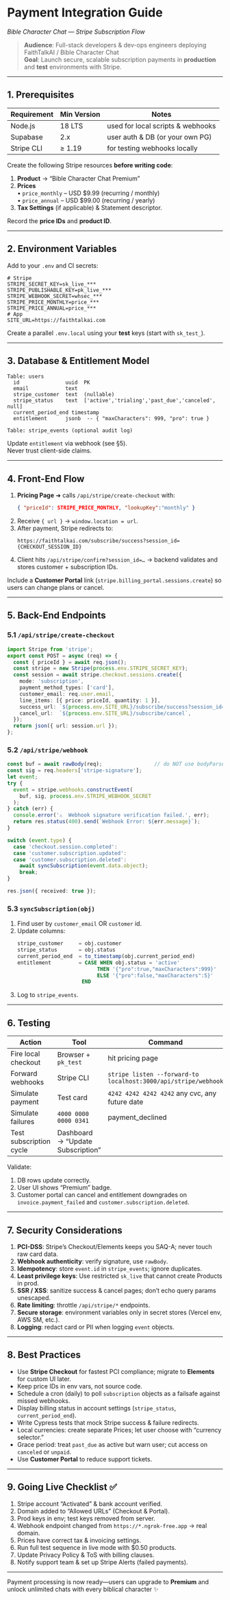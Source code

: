 # Payment Integration Guide  
_Bible Character Chat — Stripe Subscription Flow_

> **Audience**: Full-stack developers & dev-ops engineers deploying FaithTalkAI / Bible Character Chat  
> **Goal**: Launch secure, scalable subscription payments in **production** and **test** environments with Stripe.

---

## 1. Prerequisites

| Requirement | Min Version | Notes |
|-------------|------------|-------|
| Node.js     | 18 LTS     | used for local scripts & webhooks |
| Supabase    | 2.x        | user auth & DB (or your own PG)   |
| Stripe CLI  | ≥ 1.19     | for testing webhooks locally      |

Create the following Stripe resources **before writing code**:

1. **Product** → “Bible Character Chat Premium”
2. **Prices**  
   • `price_monthly` – USD $9.99 (recurring / monthly)  
   • `price_annual`  – USD $99.00 (recurring / yearly)  
3. **Tax Settings** (if applicable) & Statement descriptor.

Record the **price IDs** and **product ID**.

---

## 2. Environment Variables

Add to your `.env` and CI secrets:

```
# Stripe
STRIPE_SECRET_KEY=sk_live_***
STRIPE_PUBLISHABLE_KEY=pk_live_***
STRIPE_WEBHOOK_SECRET=whsec_***
STRIPE_PRICE_MONTHLY=price_***
STRIPE_PRICE_ANNUAL=price_***
# App
SITE_URL=https://faithtalkai.com
```

Create a parallel `.env.local` using your **test** keys (start with `sk_test_`).

---

## 3. Database & Entitlement Model

```
Table: users
  id               uuid  PK
  email            text
  stripe_customer  text  (nullable)
  stripe_status    text  ['active','trialing','past_due','canceled', null]
  current_period_end timestamp
  entitlement      jsonb  -- { "maxCharacters": 999, "pro": true }

Table: stripe_events (optional audit log)
```

Update `entitlement` via webhook (see §5).  
Never trust client-side claims.

---

## 4. Front-End Flow

1. **Pricing Page** ➜ calls `/api/stripe/create-checkout` with:
   ```json
   { "priceId": STRIPE_PRICE_MONTHLY, "lookupKey":"monthly" }
   ```
2. Receive `{ url }` → `window.location = url`.
3. After payment, Stripe redirects to:
   ```
   https://faithtalkai.com/subscribe/success?session_id={CHECKOUT_SESSION_ID}
   ```
4. Client hits `/api/stripe/confirm?session_id=…` → backend validates and stores customer + subscription IDs.

Include a **Customer Portal** link (`stripe.billing_portal.sessions.create`) so users can change plans or cancel.

---

## 5. Back-End Endpoints

### 5.1 `/api/stripe/create-checkout`

```ts
import Stripe from 'stripe';
export const POST = async (req) => {
  const { priceId } = await req.json();
  const stripe = new Stripe(process.env.STRIPE_SECRET_KEY);
  const session = await stripe.checkout.sessions.create({
    mode: 'subscription',
    payment_method_types: ['card'],
    customer_email: req.user.email,
    line_items: [{ price: priceId, quantity: 1 }],
    success_url: `${process.env.SITE_URL}/subscribe/success?session_id={CHECKOUT_SESSION_ID}`,
    cancel_url:  `${process.env.SITE_URL}/subscribe/cancel`,
  });
  return json({ url: session.url });
};
```

### 5.2 `/api/stripe/webhook`

```ts
const buf = await rawBody(req);                 // do NOT use bodyParser
const sig = req.headers['stripe-signature'];
let event;
try {
  event = stripe.webhooks.constructEvent(
    buf, sig, process.env.STRIPE_WEBHOOK_SECRET
  );
} catch (err) {
  console.error('⚠️  Webhook signature verification failed.', err);
  return res.status(400).send(`Webhook Error: ${err.message}`);
}

switch (event.type) {
  case 'checkout.session.completed':
  case 'customer.subscription.updated':
  case 'customer.subscription.deleted':
    await syncSubscription(event.data.object);
    break;
}

res.json({ received: true });
```

### 5.3 `syncSubscription(obj)`

1. Find user by `customer_email` OR `customer` id.  
2. Update columns:
   ```sql
   stripe_customer     = obj.customer
   stripe_status       = obj.status
   current_period_end  = to_timestamp(obj.current_period_end)
   entitlement         = CASE WHEN obj.status = 'active'
                             THEN '{"pro":true,"maxCharacters":999}'
                             ELSE '{"pro":false,"maxCharacters":5}'
                        END
   ```
3. Log to `stripe_events`.

---

## 6. Testing

| Action | Tool | Command |
|--------|------|---------|
| Fire local checkout | Browser + `pk_test` | hit pricing page |
| Forward webhooks    | Stripe CLI | `stripe listen --forward-to localhost:3000/api/stripe/webhook` |
| Simulate payment    | Test card | `4242 4242 4242 4242`  any cvc, any future date |
| Simulate failures   | `4000 0000 0000 0341` | payment_declined |
| Test subscription cycle | Dashboard → “Update Subscription” |

Validate:

1. DB rows update correctly.  
2. User UI shows “Premium” badge.  
3. Customer portal can cancel and entitlement downgrades on `invoice.payment_failed` and `customer.subscription.deleted`.

---

## 7. Security Considerations

1. **PCI-DSS**: Stripe’s Checkout/Elements keeps you SAQ-A; never touch raw card data.  
2. **Webhook authenticity**: verify signature, use `rawBody`.  
3. **Idempotency**: store `event.id` in `stripe_events`; ignore duplicates.  
4. **Least privilege keys**: Use restricted `sk_live` that cannot create Products in prod.  
5. **SSR / XSS**: sanitize success & cancel pages; don’t echo query params unescaped.  
6. **Rate limiting**: throttle `/api/stripe/*` endpoints.  
7. **Secure storage**: environment variables only in secret stores (Vercel env, AWS SM, etc.).  
8. **Logging**: redact card or PII when logging `event` objects.

---

## 8. Best Practices

- Use **Stripe Checkout** for fastest PCI compliance; migrate to **Elements** for custom UI later.  
- Keep price IDs in env vars, not source code.  
- Schedule a cron (daily) to poll `subscription` objects as a failsafe against missed webhooks.  
- Display billing status in account settings (`stripe_status`, `current_period_end`).  
- Write Cypress tests that mock Stripe success & failure redirects.  
- Local currencies: create separate Prices; let user choose with “currency selector.”  
- Grace period: treat `past_due` as active but warn user; cut access on `canceled` or `unpaid`.  
- Use **Customer Portal** to reduce support tickets.

---

## 9. Going Live Checklist ✅

1. Stripe account “Activated” & bank account verified.  
2. Domain added to “Allowed URLs” (Checkout & Portal).  
3. Prod keys in env; test keys removed from server.  
4. Webhook endpoint changed from `https://*.ngrok-free.app` → real domain.  
5. Prices have correct tax & invoicing settings.  
6. Run full test sequence in live mode with $0.50 products.  
7. Update Privacy Policy & ToS with billing clauses.  
8. Notify support team & set up Stripe Alerts (failed payments).  

---

Payment processing is now ready—users can upgrade to **Premium** and unlock unlimited chats with every biblical character ✨
